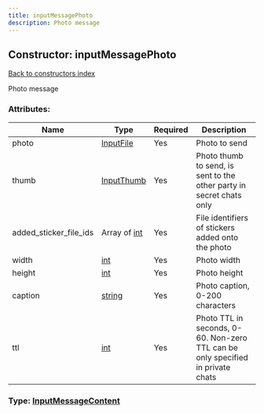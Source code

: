 ```yaml
---
title: inputMessagePhoto
description: Photo message
---
```

## Constructor: inputMessagePhoto  
[Back to constructors index](index.md)



Photo message

### Attributes:

| Name     |    Type       | Required | Description |
|----------|---------------|----------|-------------|
|photo|[InputFile](../types/InputFile.md) | Yes|Photo to send|
|thumb|[InputThumb](../types/InputThumb.md) | Yes|Photo thumb to send, is sent to the other party in secret chats only|
|added\_sticker\_file\_ids|Array of [int](../types/int.md) | Yes|File identifiers of stickers added onto the photo|
|width|[int](../types/int.md) | Yes|Photo width|
|height|[int](../types/int.md) | Yes|Photo height|
|caption|[string](../types/string.md) | Yes|Photo caption, 0-200 characters|
|ttl|[int](../types/int.md) | Yes|Photo TTL in seconds, 0-60. Non-zero TTL can be only specified in private chats|



### Type: [InputMessageContent](../types/InputMessageContent.md)


